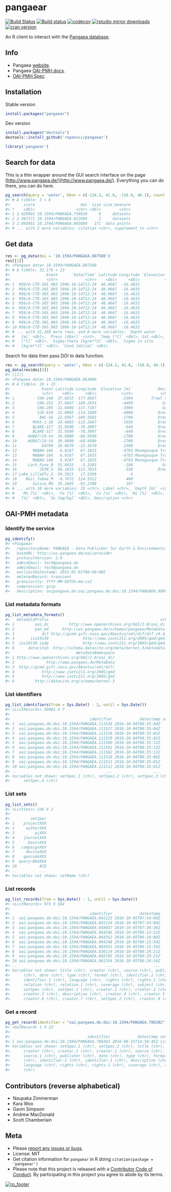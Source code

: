 pangaear
========



[![Build Status](https://travis-ci.org/ropensci/pangaear.svg?branch=master)](https://travis-ci.org/ropensci/pangaear)
[![Build status](https://ci.appveyor.com/api/projects/status/564oioj2oyefax08?svg=true)](https://ci.appveyor.com/project/sckott/pangaear)
[![codecov](https://codecov.io/gh/ropensci/pangaear/branch/master/graph/badge.svg)](https://codecov.io/gh/ropensci/pangaear)
[![rstudio mirror downloads](http://cranlogs.r-pkg.org/badges/pangaear)](https://github.com/metacran/cranlogs.app)
[![cran version](http://www.r-pkg.org/badges/version/pangaear)](https://cran.r-project.org/package=pangaear)

An R client to interact with the [Pangaea database](https://www.pangaea.de/).

## Info

* Pangaea [website](https://www.pangaea.de/).
* Pangaea [OAI-PMH docs](https://wiki.pangaea.de/wiki/OAI-PMH).
* [OAI-PMH Spec](http://www.openarchives.org/OAI/openarchivesprotocol.html)

## Installation

Stable version


```r
install.packages("pangaear")
```

Dev version


```r
install.packages("devtools")
devtools::install_github('ropensci/pangaear')
```


```r
library('pangaear')
```

## Search for data

This is a thin wrapper around the GUI search interface on the page [http://www.pangaea.de/](http://www.pangaea.de/). Everything you can do there, you can do here.


```r
pg_search(query = 'water', bbox = c(-124.2, 41.8, -116.8, 46.1), count = 3)
#> # A tibble: 3 × 6
#>      score                    doi  size size_measure
#> *    <dbl>                  <chr> <dbl>        <chr>
#> 1 2.429901 10.1594/PANGAEA.736010     9     datasets
#> 2 2.367171 10.1594/PANGAEA.812094     2     datasets
#> 3 2.093661 10.1594/PANGAEA.863080   171  data points
#> # ... with 2 more variables: citation <chr>, supplement_to <chr>
```

## Get data


```r
res <- pg_data(doi = '10.1594/PANGAEA.807580')
res[[1]]
#> <Pangaea data> 10.1594/PANGAEA.807580
#> # A tibble: 32,179 × 13
#>                Event      `Date/Time` Latitude Longitude `Elevation [m]`
#>                <chr>            <chr>    <dbl>     <dbl>           <int>
#> 1  M36/6-CTD-365_003 1996-10-14T12:24  48.9667  -16.4633           -4802
#> 2  M36/6-CTD-365_003 1996-10-14T12:24  48.9667  -16.4633           -4802
#> 3  M36/6-CTD-365_003 1996-10-14T12:24  48.9667  -16.4633           -4802
#> 4  M36/6-CTD-365_003 1996-10-14T12:24  48.9667  -16.4633           -4802
#> 5  M36/6-CTD-365_003 1996-10-14T12:24  48.9667  -16.4633           -4802
#> 6  M36/6-CTD-365_003 1996-10-14T12:24  48.9667  -16.4633           -4802
#> 7  M36/6-CTD-365_003 1996-10-14T12:24  48.9667  -16.4633           -4802
#> 8  M36/6-CTD-365_003 1996-10-14T12:24  48.9667  -16.4633           -4802
#> 9  M36/6-CTD-365_003 1996-10-14T12:24  48.9667  -16.4633           -4802
#> 10 M36/6-CTD-365_003 1996-10-14T12:24  48.9667  -16.4633           -4802
#> # ... with 32,169 more rows, and 8 more variables: `Depth water
#> #   [m]` <dbl>, `Press [dbar]` <int>, `Temp [°C]` <dbl>, Sal <dbl>, `Tpot
#> #   [°C]` <dbl>, `Sigma-theta [kg/m**3]` <dbl>, `Sigma in situ
#> #   [kg/m**3]` <dbl>, `Cond [mS/cm]` <dbl>
```

Search for data then pass DOI to data function.


```r
res <- pg_search(query = 'water', bbox = c(-124.2, 41.8, -116.8, 46.1), count = 3)
pg_data(res$doi[3])
#> [[1]]
#> <Pangaea data> 10.1594/PANGAEA.863080
#> # A tibble: 19 × 15
#>              Event Latitude Longitude `Elevation [m]`           Device
#>              <chr>    <dbl>     <dbl>           <int>            <chr>
#> 1          CHA-248  37.6833 -177.0667           -5304        Trawl net
#> 2          CHA-252  37.8667 -160.2833           -4499             Grab
#> 3          CHA-285 -32.6000 -137.7167           -3900             Grab
#> 4          SJE-910  22.0003 -114.1000           -4000           Dredge
#> 5           BAC-56  22.8367 -109.5583           -1700           Dredge
#> 6        MV65-1-38  24.4003 -113.2667           -1950           Dredge
#> 7        BLAKE-317  31.9500  -78.3097            -640           Dredge
#> 8        BLAKE-317  31.9500  -78.3097            -640           Dredge
#> 9      HUD67/19-54  39.0000  -60.9500           -1700           Dredge
#> 10     HUD67/19-54  39.0000  -60.9500           -1700           Dredge
#> 11           D4799  26.0670  -22.3670            2300           Dredge
#> 12       MABAH-166   6.9167   67.1833           -4793 Monegasque Trawl
#> 13       MABAH-166   6.9167   67.1833           -4793 Monegasque Trawl
#> 14       MABAH-166   6.9167   67.1833           -4793 Monegasque Trawl
#> 15     Loch_Fyne_B  55.8433   -5.3283            -190             Grab
#> 16          JVIN_G  50.1033 -123.7933            -338           Dredge
#> 17 Lake_LillaUlv_S  59.5821   17.5399               4
#> 18    Noil_Tobee_M  -9.7672  124.5312             480
#> 19       Saline_MO  39.2695  -93.2708             197
#> # ... with 10 more variables: ID <chr>, Label <chr>, `Depth [m]` <int>,
#> #   `Mn [%]` <dbl>, `Fe [%]` <dbl>, `Co [%]` <dbl>, `Ni [%]` <dbl>, `Cu
#> #   [%]` <dbl>, `Sn [mg/kg]` <dbl>, Description <chr>
```

## OAI-PMH metadata

### Identify the service


```r
pg_identify()
#> <Pangaea>
#>   repositoryName: PANGAEA - Data Publisher for Earth & Environmental Science
#>   baseURL: http://ws.pangaea.de/oai/provider
#>   protocolVersion: 2.0
#>   adminEmail: tech@pangaea.de
#>   adminEmail: tech@pangaea.de
#>   earliestDatestamp: 2015-01-01T00:00:00Z
#>   deletedRecord: transient
#>   granularity: YYYY-MM-DDThh:mm:ssZ
#>   compression: gzip
#>   description: oaipangaea.de:oai:pangaea.de:doi:10.1594/PANGAEA.999999
```

### List metadata formats


```r
pg_list_metadata_formats()
#>   metadataPrefix                                                 schema
#> 1         oai_dc         http://www.openarchives.org/OAI/2.0/oai_dc.xsd
#> 2         pan_md      http://ws.pangaea.de/schemas/pangaea/MetaData.xsd
#> 3            dif http://gcmd.gsfc.nasa.gov/Aboutus/xml/dif/dif_v9.4.xsd
#> 4       iso19139               http://www.isotc211.org/2005/gmd/gmd.xsd
#> 5  iso19139.iodp               http://www.isotc211.org/2005/gmd/gmd.xsd
#> 6      datacite3  http://schema.datacite.org/meta/kernel-3/metadata.xsd
#>                             metadataNamespace
#> 1 http://www.openarchives.org/OAI/2.0/oai_dc/
#> 2              http://www.pangaea.de/MetaData
#> 3  http://gcmd.gsfc.nasa.gov/Aboutus/xml/dif/
#> 4            http://www.isotc211.org/2005/gmd
#> 5            http://www.isotc211.org/2005/gmd
#> 6         http://datacite.org/schema/kernel-3
```

### List identifiers


```r
pg_list_identifiers(from = Sys.Date() - 2, until = Sys.Date())
#> <ListRecords> 59065 X 7
#>
#>                                   identifier            datestamp setSpec
#> 1  oai:pangaea.de:doi:10.1594/PANGAEA.111526 2016-10-04T08:35:04Z      NA
#> 2  oai:pangaea.de:doi:10.1594/PANGAEA.111527 2016-10-04T08:35:04Z      NA
#> 3  oai:pangaea.de:doi:10.1594/PANGAEA.111528 2016-10-04T08:35:05Z      NA
#> 4  oai:pangaea.de:doi:10.1594/PANGAEA.111529 2016-10-04T08:35:05Z      NA
#> 5  oai:pangaea.de:doi:10.1594/PANGAEA.111560 2016-10-04T08:35:12Z      NA
#> 6  oai:pangaea.de:doi:10.1594/PANGAEA.111561 2016-10-04T08:35:13Z      NA
#> 7  oai:pangaea.de:doi:10.1594/PANGAEA.111562 2016-10-04T08:35:13Z      NA
#> 8  oai:pangaea.de:doi:10.1594/PANGAEA.111510 2016-10-04T08:35:00Z      NA
#> 9  oai:pangaea.de:doi:10.1594/PANGAEA.111511 2016-10-04T08:35:01Z      NA
#> 10 oai:pangaea.de:doi:10.1594/PANGAEA.111512 2016-10-04T08:35:01Z      NA
#> ..                                       ...                  ...     ...
#> Variables not shown: setSpec.1 (chr), setSpec.2 (chr), setSpec.3 (chr),
#>      setSpec.4 (chr)
```

### List sets


```r
pg_list_sets()
#> <ListSets> 236 X 2
#>
#>         setSpec
#> 1    projectXXX
#> 2     authorXXX
#> 3         piXXX
#> 4    journalXXX
#> 5      basisXXX
#> 6   campaignXXX
#> 7     deviceXXX
#> 8    geocodeXXX
#> 9  query~BASE64
#> 10          ACD
#> ..          ...
#> Variables not shown: setName (chr)
```

### List records


```r
pg_list_records(from = Sys.Date() - 1, until = Sys.Date())
#> <ListRecords> 973 X 584
#>
#>                                   identifier            datestamp
#> 1  oai:pangaea.de:doi:10.1594/PANGAEA.841123 2016-10-05T07:54:00Z
#> 2  oai:pangaea.de:doi:10.1594/PANGAEA.841124 2016-10-05T07:54:00Z
#> 3  oai:pangaea.de:doi:10.1594/PANGAEA.858057 2016-10-05T07:38:36Z
#> 4  oai:pangaea.de:doi:10.1594/PANGAEA.864346 2016-10-05T06:15:52Z
#> 5  oai:pangaea.de:doi:10.1594/PANGAEA.864352 2016-10-05T06:16:00Z
#> 6  oai:pangaea.de:doi:10.1594/PANGAEA.864348 2016-10-05T06:15:54Z
#> 7  oai:pangaea.de:doi:10.1594/PANGAEA.864351 2016-10-05T06:15:59Z
#> 8  oai:pangaea.de:doi:10.1594/PANGAEA.836114 2016-10-05T08:29:21Z
#> 9  oai:pangaea.de:doi:10.1594/PANGAEA.865195 2016-10-05T08:29:21Z
#> 10 oai:pangaea.de:doi:10.1594/PANGAEA.861354 2016-10-05T08:24:54Z
#> ..                                       ...                  ...
#> Variables not shown: title (chr), creator (chr), source (chr), publisher
#>      (chr), date (chr), type (chr), format (chr), identifier.2 (chr),
#>      identifier.1 (chr), language (chr), rights (chr), rights.1 (chr),
#>      relation (chr), relation.1 (chr), coverage (chr), subject (chr),
#>      setSpec (chr), setSpec.1 (chr), creator.1 (chr), creator.2 (chr),
#>      creator.3 (chr), description (chr), creator.4 (chr), creator.5 (chr),
#>      creator.6 (chr), creator.7 (chr), setSpec.2 (chr), creator.8 (chr),
```

### Get a record


```r
pg_get_record(identifier = "oai:pangaea.de:doi:10.1594/PANGAEA.788382")
#> <GetRecord> 1 X 23
#>
#>                                  identifier            datestamp setSpec
#> 1 oai:pangaea.de:doi:10.1594/PANGAEA.788382 2016-06-25T14:58:45Z citable
#> Variables not shown: setSpec.1 (chr), setSpec.2 (chr), title (chr),
#>      creator (chr), creator.1 (chr), creator.2 (chr), source (chr),
#>      source.1 (chr), publisher (chr), date (chr), type (chr), format
#>      (chr), identifier.2 (chr), identifier.1 (chr), description (chr),
#>      language (chr), rights (chr), rights.1 (chr), coverage (chr), subject
#>      (chr)
```

## Contributors (reverse alphabetical)

* Naupaka Zimmerman
* Kara Woo
* Gavin Simpson
* Andrew MacDonald
* Scott Chamberlain

## Meta

* Please [report any issues or bugs](https://github.com/ropensci/pangaear/issues).
* License: MIT
* Get citation information for `pangaear` in R doing `citation(package = 'pangaear')`
* Please note that this project is released with a [Contributor Code of Conduct](CONDUCT.md). By participating in this project you agree to abide by its terms.

[![ro_footer](http://ropensci.org/public_images/github_footer.png)](http://ropensci.org)
